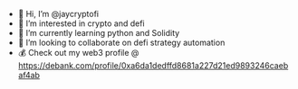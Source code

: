 - 👋 Hi, I’m @jaycryptofi
- 👀 I’m interested in crypto and defi
- 🌱 I’m currently learning python and Solidity
- 💞️ I’m looking to collaborate on defi strategy automation
- 💰 Check out my web3 profile @ https://debank.com/profile/0xa6da1dedffd8681a227d21ed9893246caebaf4ab
<!---
jaycryptofi/jaycryptofi is a ✨ special ✨ repository because its `README.md` (this file) appears on your GitHub profile.
You can click the Preview link to take a look at your changes.
--->
